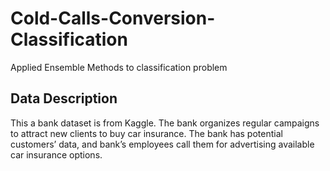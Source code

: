 # Cold-Calls-Conversion-Classification
Applied Ensemble Methods to classification problem
## Data Description
This a bank dataset is from Kaggle. The bank organizes regular campaigns to attract new clients to buy car insurance. The bank has potential customers’ data, and bank’s employees call them for advertising available car insurance options. 
